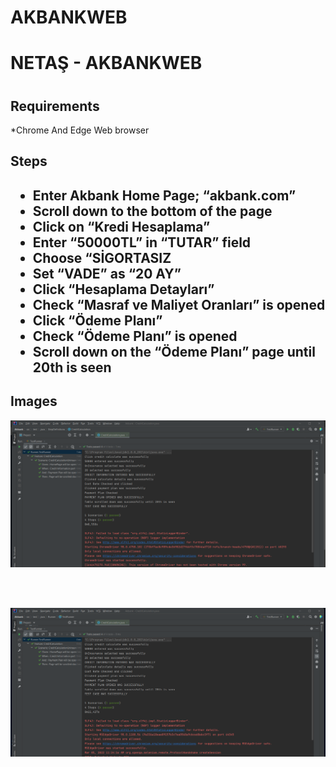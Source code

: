 # AKBANKWEB
  <h1>NETAŞ - AKBANKWEB<h1/>

  <h2>Requirements</h2>
    *Chrome And Edge Web browser

  <h2>Steps<h2/>

* Enter Akbank Home Page; “akbank.com” <br/>
* Scroll down to the bottom of the page <br/>
* Click on “Kredi Hesaplama” <br/>
* Enter “50000TL” in “TUTAR” field <br/>
* Choose “SİGORTASIZ <br/>
* Set “VADE” as “20 AY” <br/>
* Click “Hesaplama Detayları” <br/>
* Check “Masraf ve Maliyet Oranları” is opened <br/>
* Click “Ödeme Planı” <br/>
* Check “Ödeme Planı” is opened <br/>
* Scroll down on the “Ödeme Planı” page until 20th is seen <br/>

<h2>Images</h2>
    
<img src = "ChromeDriver.png">

<br><br>

<img src = "EdgeDriver.png">
